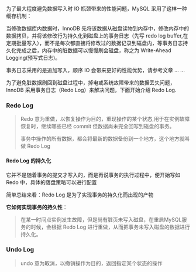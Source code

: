 为了最大程度避免数据写入时 IO 瓶颈带来的性能问题，MySQL 采用了这样一种缓存机制：

当修改数据库内数据时，InnoDB 先将该数据从磁盘读物到内存中，修改内存中的数据拷贝，并将该修改行为持久化到磁盘上的事务日志（先写 redo log buffer,在定期批量写入），而不是每次都直接将修改过的数据记录到磁盘内，等事务日志持久化完成之后，内存中的脏数据可以慢慢刷会磁盘，称之为 Write-Ahead Logging(预写式日志)。

事务日志采用的是追加写入，顺序 IO 会带来更好的性能优势，请参考文章 ... ...



为了避免脏数据刷回到磁盘过程中，掉电或系统故障带来的数据丢失问题，InnoDB 采用事务日志（Redo Log）来解决问题，下面开始介绍 Redo Log.

### Redo Log

> Redo 意为重做，以恢复操作为目的，重现操作的某个状态,用于在实例故障恢复时，继续哪些已经 commit 但数据尚未完全回写到磁盘的事务。
>
>
>
> 事务中操作的所有数据，都会将最新的数据备份到一个地方，这个地方就叫做 Redo Log

#### Redo Log 的持久化

它并不是随着事务的提交才写入的，而是再说事务的执行过程中，便开始写如 Redo 中，具体的落盘策略可以进行配置



简单总结来看：Redo Log 是为了实现事务的持久化而出现的产物

**它如何实现事务的持久性**：

> 在某一时间点实例发生故障，但是尚有脏页未写入磁盘，在重启MySQL服务的时候，会根据 Redo Log 进行重做，从而把事务未写入磁盘的数据进行持久化。

### Undo Log

>undo 意为取消，以撤销操作为目的，返回指定某个状态的操作





